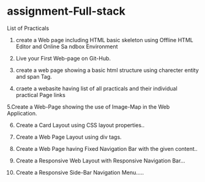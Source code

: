 # assignment-Full-stack

List of Practicals

 1. create a Web page including HTML basic skeleton using Offline HTML Editor and Online Sa ndbox Environment
 
 2. Live your First Web-page on Git-Hub.
 
  3. create a web page showing a basic html structure using charecter entity and span Tag. 
  
  4. craete a webasite having list of all practicals and their individual practical Page links 
  
   5.Create a Web-Page showing the use of Image-Map in the Web Application.
  
  6. Create a Card Layout using CSS layout properties..
  
  7. Create a Web Page Layout using div tags. 
  
  8. Create a Web Page having Fixed Navigation Bar with the given content..
  
  9. Create a Responsive Web Layout with Responsive Navigation Bar...
  
  10. Create a Responsive Side-Bar Navigation Menu.....
